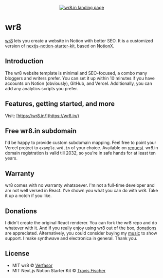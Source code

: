 <p align="center">
  <a href="https://wr8.in/">
    <img alt="wr8.in landing page" src="https://res.cloudinary.com/verfasor/image/upload/v1664446565/wr8/wr8-ph-01_dwcgbw.png" width="auto">
  </a>
</p>

# wr8

[wr8](https://wr8.in) lets you create a website in Notion with better SEO. It is a customized version of [nextjs-notion-starter-kit](https://github.com/transitive-bullshit/nextjs-notion-starter-kit), based on [NotionX](https://github.com/NotionX/react-notion-x).

## Introduction

The wr8 website template is minimal and SEO-focused, a combo many bloggers and writers prefer. You can set it up within 10 minutes if you have accounts on Notion (obviously), GitHub, and Vercel. Additionally, you can add any analytics scripts you prefer.

## Features, getting started, and more

Visit: [https://wr8.in/](https://wr8.in/)

## Free wr8.in subdomain

I'd be happy to provide custom subdomain mapping. Feel free to point your Vercel project to <code>example.wr8.in</code> of your choice. Available on [request](https://verfasor.com/contact). wr8.in domain registration is valid till 2032, so you're in safe hands for at least ten years.

## Warranty

wr8 comes with no warranty whatsoever. I'm not a full-time developer and am not well versed in React. I've shown you what you can do with wr8. Take it up a notch if you like.

## Donations

I didn't create the original React renderer. You can fork the wr8 repo and do whatever with it. And if you really enjoy using wr8 out of the box, [donations](https://www.buymeacoffee.com/verfasor) are appreciated. Alternatively, you could consider buying my [music](https://signalsiren.bandcamp.com/) to show support. I make synthwave and electronica in general. Thank you.

## License
- MIT wr8 © [Verfasor](https://verfasor.com)
- MIT Next.js Notion Starter Kit © [Travis Fischer](https://transitivebullsh.it)
